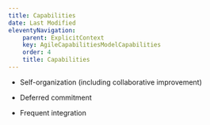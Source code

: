 ```yaml
---
title: Capabilities
date: Last Modified
eleventyNavigation:
    parent: ExplicitContext
    key: AgileCapabilitiesModelCapabilities
    order: 4
    title: Capabilities
---
```


* Self-organization (including collaborative improvement)

* Deferred commitment

* Frequent integration
